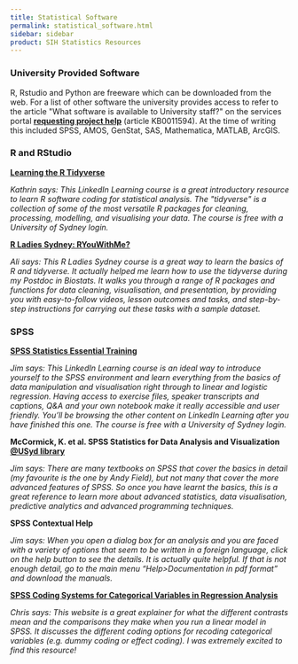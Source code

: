 ```yaml
---
title: Statistical Software
permalink: statistical_software.html
sidebar: sidebar
product: SIH Statistics Resources
---
```


### University Provided Software
R, Rstudio and Python are freeware which can be downloaded from the web. For a list of other software the university provides access to refer to the article "What software is available to University staff?" on the services portal [**requesting project help**](https://sydneyuni.service-now.com/sm?id=kb_article_view&sysparm_article=KB0011594) (article KB0011594). At the time of writing this included SPSS, AMOS, GenStat, SAS, Mathematica, MATLAB, ArcGIS.

### R and RStudio

**[Learning the R Tidyverse](https://www.linkedin.com/learning/learning-the-r-tidyverse/)**

*Kathrin says: This LinkedIn Learning course is a great introductory resource to learn R software coding for statistical analysis. The "tidyverse" is a collection of some of the most versatile R packages for cleaning, processing, modelling, and visualising your data. The course is free with a University of Sydney login.*

**[R Ladies Sydney: RYouWithMe?](https://rladiessydney.org/courses/ryouwithme/)**

*Ali says: This R Ladies Sydney course is a great way to learn the basics of R and tidyverse. It actually helped me learn how to use the tidyverse during my Postdoc in Biostats. It walks you through a range of R packages and functions for data cleaning, visualisation, and presentation, by providing you with easy-to-follow videos, lesson outcomes and tasks, and step-by-step instructions for carrying out these tasks with a sample dataset.*


### SPSS

**[SPSS Statistics Essential Training](https://www.linkedin.com/learning/spss-statistics-essential-training-2)**

*Jim says: This LinkedIn Learning course is an ideal way to introduce yourself to the SPSS environment and learn everything from the basics of data manipulation and visualisation right through to linear and logistic regression. Having access to exercise files, speaker transcripts and captions, Q&A and your own notebook make it really accessible and user friendly. You’ll be browsing the other content on LinkedIn Learning after you have finished this one.  The course is free with a University of Sydney login.*

**McCormick, K. et al. SPSS Statistics for Data Analysis and Visualization** [**@USyd library**](https://sydney.primo.exlibrisgroup.com/permalink/61USYD_INST/14vvljs/alma991031521458605106)

*Jim says: There are many textbooks on SPSS that cover the basics in detail (my favourite is the one by Andy Field), but not many that cover the more advanced features of SPSS. So once you have learnt the basics, this is a great reference to learn more about advanced statistics, data visualisation, predictive analytics and advanced programming techniques.*

**SPSS Contextual Help**

*Jim says: When you open a dialog box for an analysis and you are faced with a variety of options that seem to be written in a foreign language, click on the help button to see the details. It is actually quite helpful.  If that is not enough detail, go to the main menu “Help>Documentation in pdf format” and download the manuals.*

**[SPSS Coding Systems for Categorical Variables in Regression Analysis](https://stats.oarc.ucla.edu/spss/faq/coding-systems-for-categorical-variables-in-regression-analysis/#:~:text=Unlike%20dummy%20coding%2C%20effect%20coding,variable%20must%20sum%20to%20zero)**

*Chris says: This website is a great explainer for what the different contrasts mean and the comparisons they make when you run a linear model in SPSS. It discusses the different coding options for recoding categorical variables (e.g. dummy coding or effect coding). I was extremely excited to find this resource!*
